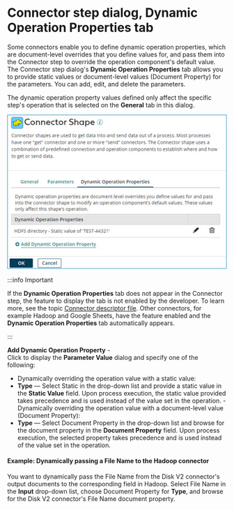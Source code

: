 # Connector step dialog, Dynamic Operation Properties tab

<head>
  <meta name="guidename" content="Integration"/>
  <meta name="context" content="GUID-e473feba-b349-4b3b-8d82-2c3c9f94469b"/>
</head>


Some connectors enable you to define dynamic operation properties, which are document-level overrides that you define values for, and pass them into the Connector step to override the operation component's default value. The Connector step dialog's **Dynamic Operation Properties** tab allows you to provide static values or document-level values \(Document Property\) for the parameters. You can add, edit, and delete the parameters.

The dynamic operation property values defined only affect the specific step's operation that is selected on the **General** tab in this dialog.

![Connector step dialog, Dynamic Operation Properties tab](../Images/img-int-Connector_shape_dynamic_operation_properties_tab_26c9b3fd-4f93-42da-b276-6da07b2f2e78.jpg)

:::info Important

If the **Dynamic Operation Properties** tab does not appear in the Connector step, the feature to display the tab is not enabled by the developer. To learn more, see the topic [Connector descriptor file](https://developer.boomi.com/docs/Connectors/GettingStartedWithConnectorDevelopment/ConnectorArchitecture/Connector_descriptor_file). Other connectors, for example Hadoop and Google Sheets, have the feature enabled and the **Dynamic Operation Properties** tab automatically appears.

:::

**Add Dynamic Operation Property** -   
Click to display the **Parameter Value** dialog and specify one of the following:

  -   Dynamically overriding the operation value with a static value:
  -   **Type** — Select Static in the drop-down list and provide a static value in the **Static Value** field. Upon process execution, the static value provided takes precedence and is used instead of the value set in the operation.
    -   Dynamically overriding the operation value with a document-level value \(Document Property\):
  -   **Type** — Select Document Property in the drop-down list and browse for the document property in the **Document Property** field. Upon process execution, the selected property takes precedence and is used instead of the value set in the operation.

#### Example: Dynamically passing a File Name to the Hadoop connector

You want to dynamically pass the File Name from the Disk V2 connector's output documents to the corresponding field in Hadoop. Select File Name in the **Input** drop-down list, choose Document Property for **Type**, and browse for the Disk V2 connector's File Name document property.